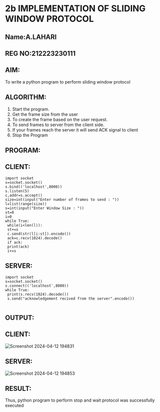 # 2b IMPLEMENTATION OF SLIDING WINDOW PROTOCOL
## Name:A.LAHARI
## REG NO:212223230111
## AIM:
To write a python program to perform sliding window protocol
## ALGORITHM:
1. Start the program.
2. Get the frame size from the user
3. To create the frame based on the user request.
4. To send frames to server from the client side.
5. If your frames reach the server it will send ACK signal to client
6. Stop the Program
## PROGRAM:

## CLIENT:
```
import socket     
s=socket.socket()    
s.bind(('localhost',8000))   
s.listen(5)   
c,addr=s.accept()    
size=int(input("Enter number of frames to send : "))    
l=list(range(size))    
s=int(input("Enter Window Size : "))    
st=0   
i=0    
while True:    
 while(i<len(l)):   
 st+=s    
 c.send(str(l[i:st]).encode())    
 ack=c.recv(1024).decode()    
 if ack:    
 print(ack)   
 i+=s    
```
## SERVER:
```
import socket    
s=socket.socket()   
s.connect(('localhost',8000))   
while True:    
 print(s.recv(1024).decode())    
 s.send("acknowledgement recived from the server".encode())
 
```
## OUTPUT:

## CLIENT:

![Screenshot 2024-04-12 194831](https://github.com/AnnaLahari/2b_SLIDING_WINDOW_PROTOCOL/assets/149365425/a2873fd9-01c4-453f-b3a6-74d924485b7b)

## SERVER:

![Screenshot 2024-04-12 194853](https://github.com/AnnaLahari/2b_SLIDING_WINDOW_PROTOCOL/assets/149365425/bbe885eb-b40b-496b-92b8-20e4f38b3756)

## RESULT:
Thus, python program to perform stop and wait protocol was successfully executed
